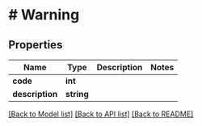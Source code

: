 # # Warning

## Properties

Name | Type | Description | Notes
------------ | ------------- | ------------- | -------------
**code** | **int** |  |
**description** | **string** |  |

[[Back to Model list]](../../README.md#models) [[Back to API list]](../../README.md#endpoints) [[Back to README]](../../README.md)
